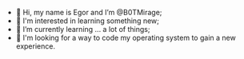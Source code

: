 - 👋 Hi, my name is Egor and I’m @B0TMirage;
- 👀 I'm interested in learning something new;
- 🌱 I’m currently learning ... a lot of things;
- 💞️ I'm looking for a way to code my operating system to gain a new experience.
